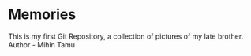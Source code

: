 # Memories
This is my first Git Repository, a collection of pictures of my late brother.
Author - Mihin Tamu
